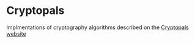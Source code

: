 # Cryptopals

Implmentations of cryptography algorithms described on the 
[Cryptopals website](https://cryptopals.com/)
